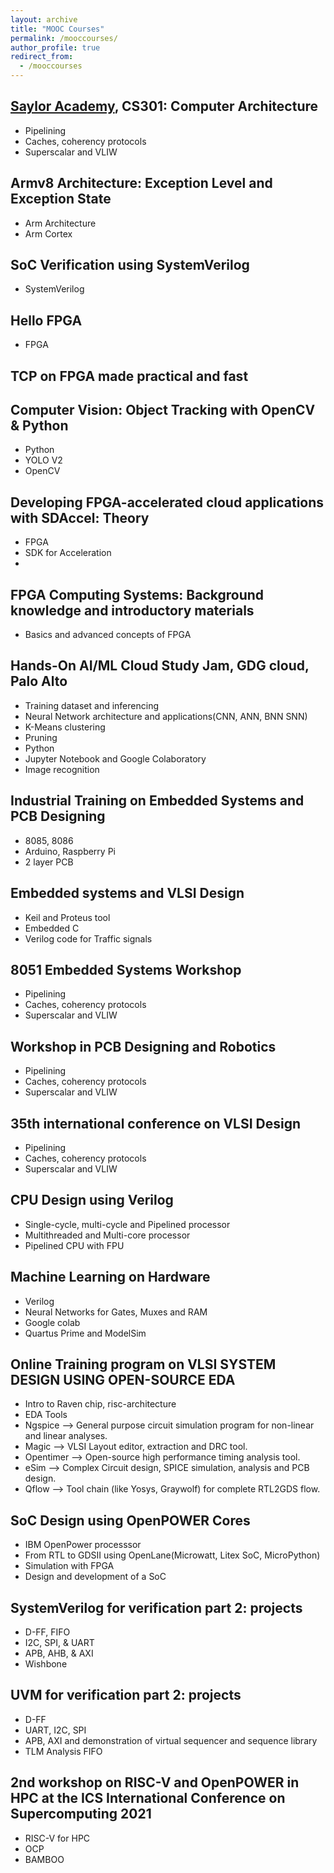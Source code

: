 ```yaml
---
layout: archive
title: "MOOC Courses"
permalink: /mooccourses/
author_profile: true
redirect_from: 
  - /mooccourses
---
```


[Saylor Academy](https://certificates.saylor.org/f19f7b29-e244-4c68-8a11-703b26bcec60#gs.84ymty), CS301: Computer Architecture
--------------------
 - Pipelining
 - Caches, coherency protocols
 - Superscalar and VLIW

Armv8 Architecture: Exception Level and Exception State
--------------------
 - Arm Architecture
 - Arm Cortex

SoC Verification using SystemVerilog
--------------------
 - SystemVerilog

Hello FPGA
--------------------
 - FPGA

TCP on FPGA made practical and fast
--------------------


Computer Vision: Object Tracking with OpenCV & Python
--------------------
 - Python
 - YOLO V2
 - OpenCV

Developing FPGA-accelerated cloud applications with SDAccel: Theory
--------------------
 - FPGA
 - SDK for Acceleration
 - 

FPGA Computing Systems: Background knowledge and introductory materials
--------------------
 - Basics and advanced concepts of FPGA

Hands-On AI/ML Cloud Study Jam, GDG cloud, Palo Alto
--------------------
 - Training dataset and inferencing
 - Neural Network architecture and applications(CNN, ANN, BNN SNN)
 - K-Means clustering
 - Pruning
 - Python
 - Jupyter Notebook and Google Colaboratory
 - Image recognition

Industrial Training on Embedded Systems and PCB Designing
--------------------
 - 8085, 8086
 - Arduino, Raspberry Pi
 - 2 layer PCB

Embedded systems and VLSI Design
--------------------
 - Keil and Proteus tool
 - Embedded C
 - Verilog code for Traffic signals

8051 Embedded Systems Workshop
--------------------
 - Pipelining
 - Caches, coherency protocols
 - Superscalar and VLIW

Workshop in PCB Designing and Robotics
--------------------
 - Pipelining
 - Caches, coherency protocols
 - Superscalar and VLIW

35th international conference on VLSI Design
--------------------
 - Pipelining
 - Caches, coherency protocols
 - Superscalar and VLIW

CPU Design using Verilog
--------------------
 - Single-cycle, multi-cycle and Pipelined processor
 - Multithreaded and Multi-core processor
 - Pipelined CPU with FPU

Machine Learning on Hardware
--------------------
 - Verilog
 - Neural Networks for Gates, Muxes and RAM
 - Google colab
 - Quartus Prime and ModelSim

Online Training program on VLSI SYSTEM DESIGN USING OPEN-SOURCE EDA
--------------------
 - Intro to Raven chip, risc-architecture
 - EDA Tools
 - Ngspice –> General purpose circuit simulation program for non-linear and linear 
   analyses.
 - Magic –> VLSI Layout editor, extraction and DRC tool.
 - Opentimer –> Open-source high performance timing analysis tool.
 - eSim –> Complex Circuit design, SPICE simulation, analysis and PCB design.
 - Qflow –> Tool chain (like Yosys, Graywolf) for complete RTL2GDS flow.

SoC Design using OpenPOWER Cores
--------------------
 - IBM OpenPower processsor
 - From RTL to GDSII using OpenLane(Microwatt, Litex SoC, MicroPython)
 - Simulation with FPGA
 - Design and development of a SoC

SystemVerilog for verification part 2: projects
--------------------
 - D-FF, FIFO
 - I2C, SPI, & UART
 - APB, AHB, & AXI
 - Wishbone

UVM for verification part 2: projects
--------------------
 - D-FF
 - UART, I2C, SPI
 - APB, AXI and demonstration of virtual sequencer and sequence library
 - TLM Analysis FIFO

2nd workshop on RISC-V and OpenPOWER in HPC at the ICS International Conference on Supercomputing 2021
--------------------
 - RISC-V for HPC
 - OCP
 - BAMBOO

   
